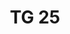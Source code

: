 ---
id: 13d0f23f-1704-4b6a-9748-f177eeabd93c
blueprint: object
type: tiefgaragenparkplatz
number: TG 25
floor: ug
price: 40000
state: reserved
title: TG 25
updated_by: c2f8321e-be41-4d83-b9ee-8136dba46b39
updated_at: 1713345528
---